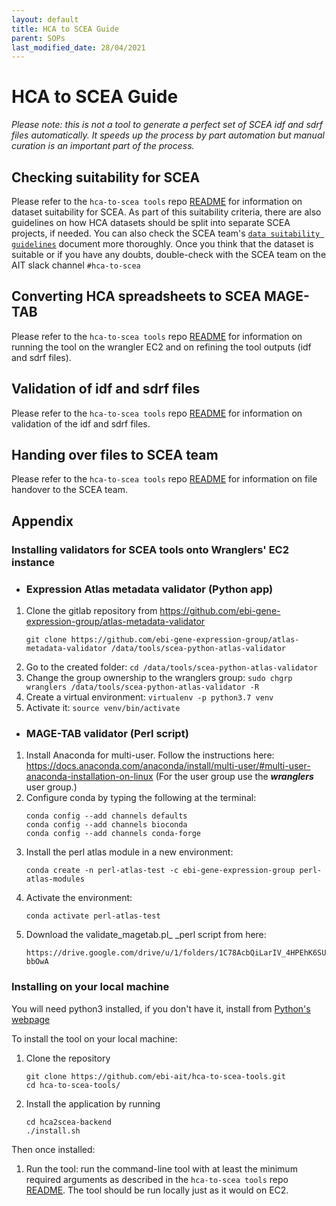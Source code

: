 ```yaml
---
layout: default
title: HCA to SCEA Guide
parent: SOPs
last_modified_date: 28/04/2021
---
```


# HCA to SCEA Guide

_Please note: this is not a tool to generate a perfect set of SCEA idf and sdrf files automatically. It speeds up the process by part automation but manual curation is an important part of the process._

## Checking suitability for SCEA

Please refer to the `hca-to-scea tools` repo [README](https://github.com/ebi-ait/hca-to-scea-tools#setting-the-environment-on-ec2) for information on dataset suitability for SCEA. As part of this suitability criteria, there are also guidelines on how HCA datasets should be split into separate SCEA projects, if needed. You can also check the SCEA team's [`data suitability guidelines`](https://github.com/ebi-gene-expression-group/expression-atlas-curation-guide/blob/master/pages/inclusion_criteria.md) document more thoroughly. Once you think that the dataset is suitable or if you have any doubts, double-check with the SCEA team on the AIT slack channel `#hca-to-scea`

## Converting HCA spreadsheets to SCEA MAGE-TAB

Please refer to the `hca-to-scea tools` repo [README](https://github.com/ebi-ait/hca-to-scea-tools#setting-the-environment-on-ec2) for information on running the tool on the wrangler EC2 and on refining the tool outputs (idf and sdrf files).

## Validation of idf and sdrf files

Please refer to the `hca-to-scea tools` repo [README](https://github.com/ebi-ait/hca-to-scea-tools#setting-the-environment-on-ec2) for information on validation of the idf and sdrf files.

## Handing over files to SCEA team

Please refer to the `hca-to-scea tools` repo [README](https://github.com/ebi-ait/hca-to-scea-tools#setting-the-environment-on-ec2) for information on file handover to the SCEA team.

## Appendix

### Installing validators for SCEA tools onto Wranglers' EC2 instance

- ### Expression Atlas metadata validator (Python app)

1. Clone the gitlab repository from https://github.com/ebi-gene-expression-group/atlas-metadata-validator
   ```
   git clone https://github.com/ebi-gene-expression-group/atlas-metadata-validator /data/tools/scea-python-atlas-validator
   ```
2. Go to the created folder: `cd /data/tools/scea-python-atlas-validator`
3. Change the group ownership to the wranglers group: `sudo chgrp wranglers /data/tools/scea-python-atlas-validator -R`
4. Create a virtual environment: `virtualenv -p python3.7 venv`
5. Activate it: `source venv/bin/activate`

- ### MAGE-TAB validator (Perl script)

1. Install Anaconda for multi-user. Follow the instructions here: https://docs.anaconda.com/anaconda/install/multi-user/#multi-user-anaconda-installation-on-linux
   (For the user group use the **_wranglers_** user group.)
2. Configure conda by typing the following at the terminal:
   ```
   conda config --add channels defaults
   conda config --add channels bioconda
   conda config --add channels conda-forge
   ```
3. Install the perl atlas module in a new environment:
   ```
   conda create -n perl-atlas-test -c ebi-gene-expression-group perl-atlas-modules
   ```
4. Activate the environment:
   ```
   conda activate perl-atlas-test
   ```
5. Download the validate_magetab.pl_ _perl script from here:
   ```
   https://drive.google.com/drive/u/1/folders/1C78AcbQiLarIV_4HPEhK6SU0Xr-bbOwA
   ```


### Installing on your local machine

You will need python3 installed, if you don't have it, install from [Python's webpage](https://www.python.org/downloads/)

To install the tool on your local machine:

1. Clone the repository
   ```
   git clone https://github.com/ebi-ait/hca-to-scea-tools.git
   cd hca-to-scea-tools/
   ```
1. Install the application by running
   ```
   cd hca2scea-backend
   ./install.sh
   ```
Then once installed:

1. Run the tool: run the command-line tool with at least the minimum required arguments as described in the `hca-to-scea tools` repo [README](https://github.com/ebi-ait/hca-to-scea-tools#setting-the-environment-on-ec2). The tool should be run locally just as it would on EC2.
